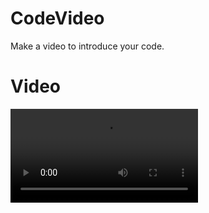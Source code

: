 # CodeVideo
 Make a video to introduce your code.
 
# Video
<video src="https://github.com/TSIOJeft/CodeVideo/blob/main/output_video.mp4">

# Use
1. input your code in code.txt.
2. run main.py.
3. enjoy your code and share.😍

# Problem
1. code color scheme.😑

# Custom
code is simple, enjoy it.😊

# Thanks
Misans and JetBrain Mono.
And you.
